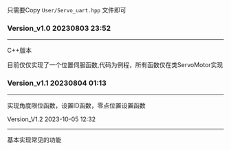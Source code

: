 只需要Copy        `User/Servo_uart.hpp` 文件即可

### Version_v1.0   20230803  23:52 

------

C++版本

目前仅仅实现了一个位置伺服函数,代码为例程，所有函数仅在类ServoMotor实现



### Version_v1.1   20230804  01:13

------

实现角度限位函数，设置ID函数，零点位置设置函数



Version_V1.2 2023-10-05    12:32

------

基本实现常见的功能
